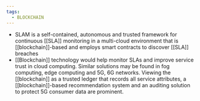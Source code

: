 ```yaml
---
tags:
  - BLOCKCHAIN
---
```

* SLAM is a self-contained, autonomous and trusted framework for continuous [[SLA]] monitoring in a multi-cloud environment that is [[blockchain]]-based and employs smart contracts to discover [[SLA]] breaches
* [[Blockchain]] technology would help monitor SLAs and improve service trust in cloud computing. Similar solutions may be found in fog computing, edge computing and 5G, 6G networks. Viewing the [[blockchain]] as a trusted ledger that records all service attributes, a [[blockchain]]-based recommendation system and an auditing solution to protect 5G consumer data are prominent.